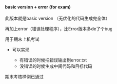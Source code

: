 #### basic version + error (for exam)

此版本就是basic version （无优化的代码生成完全体）

再加上error（错误处理程序），比Error版本多de了个bug

用于期末上机考试

* 可以实现 

  * 有错误的时候把错误输出到error.txt
  * 没错误的时候生成中间代码和目标代码

  

期末考核样例已通过
